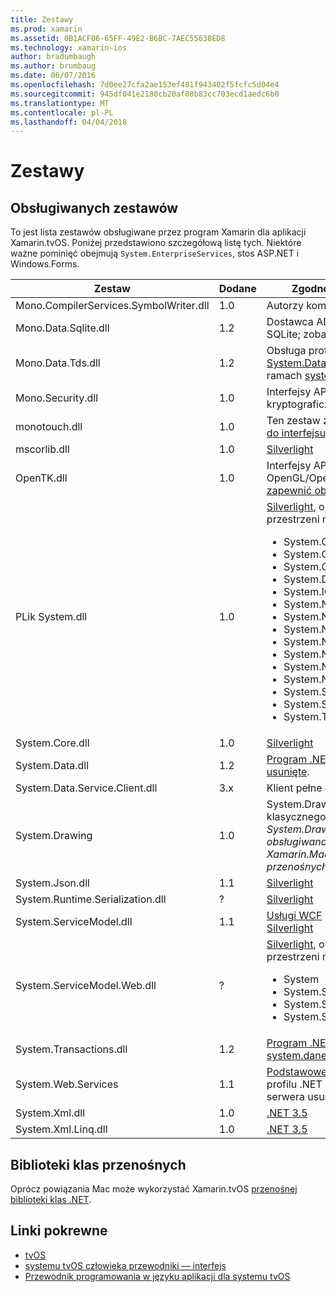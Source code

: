 ```yaml
---
title: Zestawy
ms.prod: xamarin
ms.assetid: 0B1ACF06-65FF-49E2-B6BC-7AEC55638ED8
ms.technology: xamarin-ios
author: bradumbaugh
ms.author: brumbaug
ms.date: 06/07/2016
ms.openlocfilehash: 7d0ee27cfa2ae153ef481f943402f5fcfc5d04e4
ms.sourcegitcommit: 945df041e2180cb20af08b83cc703ecd1aedc6b0
ms.translationtype: MT
ms.contentlocale: pl-PL
ms.lasthandoff: 04/04/2018
---
```

# <a name="assemblies"></a>Zestawy

## <a name="supported-assemblies"></a>Obsługiwanych zestawów

To jest lista zestawów obsługiwane przez program Xamarin dla aplikacji Xamarin.tvOS. Poniżej przedstawiono szczegółową listę tych.  Niektóre ważne pominięć obejmują `System.EnterpriseServices`, stos ASP.NET i Windows.Forms.

|Zestaw|Dodane|Zgodność z interfejsu API|
|---|---|---|
|Mono.CompilerServices.SymbolWriter.dll|1.0|Autorzy kompilatora.|
|Mono.Data.Sqlite.dll|1.2|Dostawca ADO.NET dla bazy danych SQLite; zobacz [ograniczenia](~/ios/data-cloud/system.data.md).|
|Mono.Data.Tds.dll|1.2|Obsługa protokołu TDS; używany do [System.Data.SqlClient](https://developer.xamarin.com/api/namespace/System.Data.SqlClient/) obsługuje w ramach [system.dane](~/ios/data-cloud/system.data.md).|
|Mono.Security.dll|1.0|Interfejsy API usług kryptograficznych.|
|monotouch.dll|1.0|Ten zestaw zawiera [powiązanie C# do interfejsu API CocoaTouch](https://developer.xamarin.com/api/root/ios-unified/).|
|mscorlib.dll|1.0|[Silverlight](http://msdn.microsoft.com/library/cc838194(VS.95).aspx)|
|OpenTK.dll|1.0|Interfejsy API, obiektowo OpenGL/OpenAL [rozszerzone, aby zapewnić obsługę urządzeń iPhone](https://developer.xamarin.com/api/namespace/OpenGLES/).|
|PLik System.dll|1.0|[Silverlight](http://msdn.microsoft.com/library/cc838194(VS.95).aspx), oraz typy z następujących przestrzeni nazw: <ul><li>System.Collections.Specialized</li> <li>System.ComponentModel</li> <li>System.ComponentModel.Design</li> <li>System.Diagnostics</li> <li>System.IO.Compression</li> <li>System.Net</li> <li>System.Net.Cache</li> <li>System.Net.Mail</li> <li>System.Net.Mime</li> <li>System.Net.NetworkInformation</li> <li>System.Net.Security</li> <li>System.Net.Sockets</li> <li>System.Security.Authentication</li> <li>System.Security.Cryptography</li> <li>System.Timers</li></ul>|
|System.Core.dll|1.0|[Silverlight](http://msdn.microsoft.com/library/cc838194(VS.95).aspx)|
|System.Data.dll|1.2|[Program .NET 3.5](http://msdn.microsoft.com/library/ms229335.aspx), [z niektóre funkcje usunięte](~/ios/data-cloud/system.data.md).|
|System.Data.Service.Client.dll|3.x|Klient pełne oData.|
|System.Drawing|1.0|System.Drawing API - tylko klasycznego interfejsu API.<br />_System.Drawing nie jest obsługiwana w interfejsie API Unified Xamarin.Mac .NET 4.5 lub platform przenośnych._|
|System.Json.dll|1.1|[Silverlight](http://msdn.microsoft.com/library/cc838194(VS.95).aspx)|
|System.Runtime.Serialization.dll|?|[Silverlight](http://msdn.microsoft.com/library/cc838194(VS.95).aspx)|
|System.ServiceModel.dll|1.1|[Usługi WCF](http://docs.xamarin.com/guides/cross-platform/application_fundamentals/introduction_to_web_services) stosu jako obecne w [Silverlight](http://msdn.microsoft.com/library/cc838194(VS.95).aspx)|
|System.ServiceModel.Web.dll|?|[Silverlight](http://msdn.microsoft.com/library/cc838194(VS.95).aspx), oraz typy z następujących przestrzeni nazw: <ul><li>System</li><li>System.ServiceModel.Channels</li><li>System.ServiceModel.Description</li><li>System.ServiceModel.Web</li></ul>|
|System.Transactions.dll|1.2|[Program .NET 3.5](http://msdn.microsoft.com/library/ms229335.aspx); część [system.dane](https://docs.microsoft.com/xamarin/ios/data-cloud/system.data) obsługuje.|
|System.Web.Services|1.1|[Podstawowe usługi sieci Web](http://docs.xamarin.com/guides/cross-platform/application_fundamentals/introduction_to_web_services) z profilu .NET 3.5, przy użyciu funkcji serwera usunięte.|
|System.Xml.dll|1.0|[.NET 3.5](http://msdn.microsoft.com/library/ms229335.aspx)|
|System.Xml.Linq.dll|1.0|[.NET 3.5](http://msdn.microsoft.com/library/ms229335.aspx)|

<a name="Summary" />

## <a name="portable-class-libraries"></a>Biblioteki klas przenośnych

Oprócz powiązania Mac może wykorzystać Xamarin.tvOS [przenośnej biblioteki klas .NET](~/cross-platform/app-fundamentals/pcl.md).



## <a name="related-links"></a>Linki pokrewne

- [tvOS](https://developer.apple.com/tvos/)
- [systemu tvOS człowieka przewodniki — interfejs](https://developer.apple.com/tvos/human-interface-guidelines/)
- [Przewodnik programowania w języku aplikacji dla systemu tvOS](https://developer.apple.com/library/prerelease/tvos/documentation/General/Conceptual/AppleTV_PG/)
